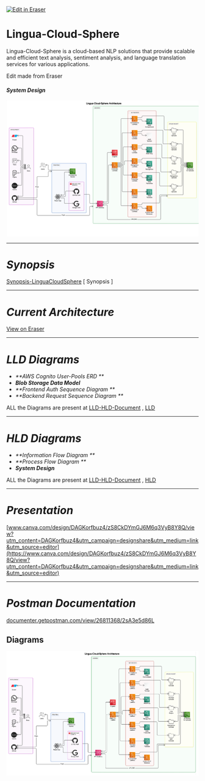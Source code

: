 <p><a target="_blank" href="https://app.eraser.io/workspace/dt7Phvkj2Gc2r9r2b6AR" id="edit-in-eraser-github-link"><img alt="Edit in Eraser" src="https://firebasestorage.googleapis.com/v0/b/second-petal-295822.appspot.com/o/images%2Fgithub%2FOpen%20in%20Eraser.svg?alt=media&amp;token=968381c8-a7e7-472a-8ed6-4a6626da5501"></a></p>

# **Lingua-Cloud-Sphere**
Lingua-Cloud-Sphere is a cloud-based NLP solutions that provide scalable and efficient text analysis, sentiment analysis, and language translation services for various applications.

Edit made from Eraser



#### _**System Design**_
![Figure 7](/.eraser/dt7Phvkj2Gc2r9r2b6AR___6Ww8hrtkmQbCnRHKqyf4D7Vv51M2___---figure---6eRP9XuazCQa3FT4dvHIh---figure---7K72H1ytV86AAVKNNIiunA.png "Figure 7")





---

# _**Synopsis**_
[﻿Synopsis-LinguaCloudSphere](https://app.eraser.io/workspace/KdmznEp53HlvdGcB2N2O) [ Synopsis ]

---

# _**Current Architecture**_
[﻿View on Eraser](https://app.eraser.io/workspace/dt7Phvkj2Gc2r9r2b6AR?elements=H036hiNq0ZwuHjHuQVoNCw) 

---

# _**LLD Diagrams**_


- _**AWS Cognito User-Pools ERD **_ 
- _**Blob Storage Data Model**_       
- _**Frontend Auth Sequence Diagram    **_  
- _**Backend Request Sequence Diagram     **_


ALL the Diagrams are present at   [﻿LLD-HLD-Document](https://app.eraser.io/workspace/xDlTUArxvInA1UnMiYa8)   ,   [﻿LLD](https://app.eraser.io/workspace/E8ehepdmSsrw4k4EXlwK) 

---

# _**HLD Diagrams**_
- _**Information Flow Diagram  **_ 
- _**Process Flow Diagram   **_ 
- _**System Design**_ 


ALL the Diagrams are present at [﻿LLD-HLD-Document](https://app.eraser.io/workspace/xDlTUArxvInA1UnMiYa8)  ,  [﻿HLD](https://app.eraser.io/workspace/ThHWjrXq9R6q7nOsJRXl) 

---

# _**Presentation**_


[﻿www.canva.com/design/DAGKorfbuz4/zS8CkDYmGJ6M6q3VyB8Y8Q/view?utm_content=DAGKorfbuz4&utm_campaign=designshare&utm_medium=link&utm_source=editor](https://www.canva.com/design/DAGKorfbuz4/zS8CkDYmGJ6M6q3VyB8Y8Q/view?utm_content=DAGKorfbuz4&utm_campaign=designshare&utm_medium=link&utm_source=editor) 

---

# _**Postman Documentation**_


[﻿documenter.getpostman.com/view/26811368/2sA3e5d86L](https://documenter.getpostman.com/view/26811368/2sA3e5d86L) 




<!-- eraser-additional-content -->
## Diagrams
<!-- eraser-additional-files -->
<a href="/README-Lingua-Cloud-Sphere Architecture-1.eraserdiagram" data-element-id="6MSQtqk73MSMgZk9rjMby"><img src="/.eraser/dt7Phvkj2Gc2r9r2b6AR___6Ww8hrtkmQbCnRHKqyf4D7Vv51M2___---diagram----44b416072d3c0729dd91efd574f5b26e-Lingua-Cloud-Sphere-Architecture.png" alt="" data-element-id="6MSQtqk73MSMgZk9rjMby" /></a>
<!-- end-eraser-additional-files -->
<!-- end-eraser-additional-content -->
<!--- Eraser file: https://app.eraser.io/workspace/dt7Phvkj2Gc2r9r2b6AR --->